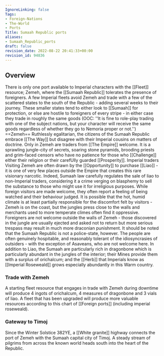 ```yaml
---
IgnoreLinking: false
Tags:
- Foreign-Nations
- The-World
- Ports
Title: Sumaah Republic ports
aliases:
- Sumaah_Republic_ports
draft: false
revision_date: 2022-08-22 20:41:33+00:00
revision_id: 94836
---
```


## Overview
There is only one port available to Imperial characters with the [[Fleet]] resource; Zemeh, where the [[Sumaah Republic]] tolerates the presence of foreigners.
A few Imperial fleets avoid Zemeh and trade with a few of the scattered states to the south of the Republic - adding several weeks to their journey. These smaller states tend to either look to [[Sumaah]] for protection, or else are hostile to foreigners of every stripe - in either case they trade in roughly the same goods (OOC: ''It is fine to role-play trading with one of the subject nations, but your character will receive the same goods regardless of whether they go to Nemoria proper or not.'')
==Zemeh== 
Ruthlessly egalitarian, the citizens of the Sumaah Republic embrace [[The Way]] but disagree with their Imperial cousins on matters of doctrine. Only in Zemeh are traders from [[The Empire]] welcome. It is a sprawling jungle-city of secrets, soaring stone pyramids, brooding priests and grim-faced censors who have no patience for those who [[Challenge]] either their religion or their carefUlly guarded [[Prosperity]].
Imperial traders Visiting Zemeh are often drawn by the [[Opportunity]] to purchase [[Liao]] - it is one of very few places outside the Empire that creates this rare visionary narcotic. Indeed, Sumaah law carefully regulates the sale of liao to non-Imperial traders, considering it a crime verging on blasphemy to sell the substance to those who might use it for irreligious purposes. 
While foreign visitors are made welcome, they often report a feeling of being watched and their behaviour judged. It is possible that the hot, humid climate is at least partially responsible for the discomfort felt by visitors - Zemeh is on the coast, but the jungles press close to the walls and merchants used to more temperate climes often find it oppressive. Foreigners are not welcome outside the walls of Zemeh - those discovered in the jungle are usually ejected and asked not to return but more serious trespass may result in much more draconian punishment.
It should be noted that the Sumaah Republic is not a police-state, however. The people are often genuinely hospitable, and reasonably tolerant of the idiosyncrasies of outsiders - with the exception of Asaveans, who are not welcome here.
In addition to Liao, the Sumaah are particularly rich in dragonbone which is particularly abundant in the jungles of the interior; their Mines provide them with a surplus of orichalcum; and the [[Herb]] that Imperials know as [[Imperial Roseweald]] grows especially abundantly in this Warm country.
### Trade with Zemeh
A starting fleet resource that engages in trade with Zemeh during downtime will produce 4 ingots of orichalcum, 4 measures of dragonbone and 3 vials of liao. A fleet that has been upgraded will produce more valuable resources according to this chart of [[Foreign ports]] (including imperial roseweald).
### Gateway to Timoj
Since the Winter Solstice 382YE, a [[White granite]] highway connects the port of Zemeh with the Sumaah capital city of Timoj. A steady stream of pilgrims from across the known world heads south into the heart of the Republic.